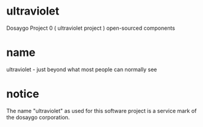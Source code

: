 # ultraviolet
Dosaygo Project 0 ( ultraviolet project ) open-sourced components

# name 

ultraviolet - just beyond what most people can normally see

# notice

The name "ultraviolet" as used for this software project is a service mark of the dosaygo corporation.

